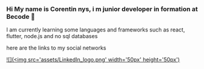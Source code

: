 ### Hi My name is Corentin nys, i m junior developer in formation at Becode 👋




I am currently learning some languages ​​and frameworks such as react, flutter, node.js and no sql databases





here are the links to my social networks

[![](<img src='assets/LinkedIn_logo.png' width='50px' height='50px')](https://www.linkedin.com/in/corentin-nys-649390b2/)
<!--
**corentinnys/corentinnys** is a ✨ _special_ ✨ repository because its `README.md` (this file) appears on your GitHub profile.

Here are some ideas to get you started:

- 🔭 I’m currently working on ...
- 🌱I am currently learning some languages ​​and frameworks such as react, flutter, node.js and no sql databases
- 👯 I’m looking to collaborate on ...
- 🤔 I’m looking for help with ...
- 💬 Ask me about ...
- 📫 How to reach me: ...
- 😄 Pronouns: ...
- ⚡ Fun fact: ...
-->
